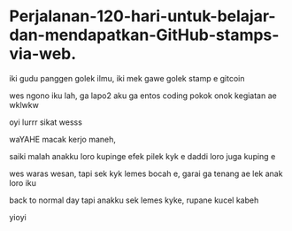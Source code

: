 # Perjalanan-120-hari-untuk-belajar-dan-mendapatkan-GitHub-stamps-via-web.
iki gudu panggen golek ilmu,
iki mek gawe golek stamp e gitcoin

wes ngono iku lah, ga lapo2
aku ga entos coding
pokok onok kegiatan ae wklwkw

oyi lurrr sikat wesss


waYAHE macak kerjo maneh, 

saiki malah anakku loro kupinge
efek pilek kyk e
daddi loro juga kuping e

wes waras wesan, tapi sek kyk lemes bocah e,
garai ga tenang ae lek anak loro iku

back to normal day
tapi anakku sek lemes kyke, 
rupane kucel kabeh


yioyi
